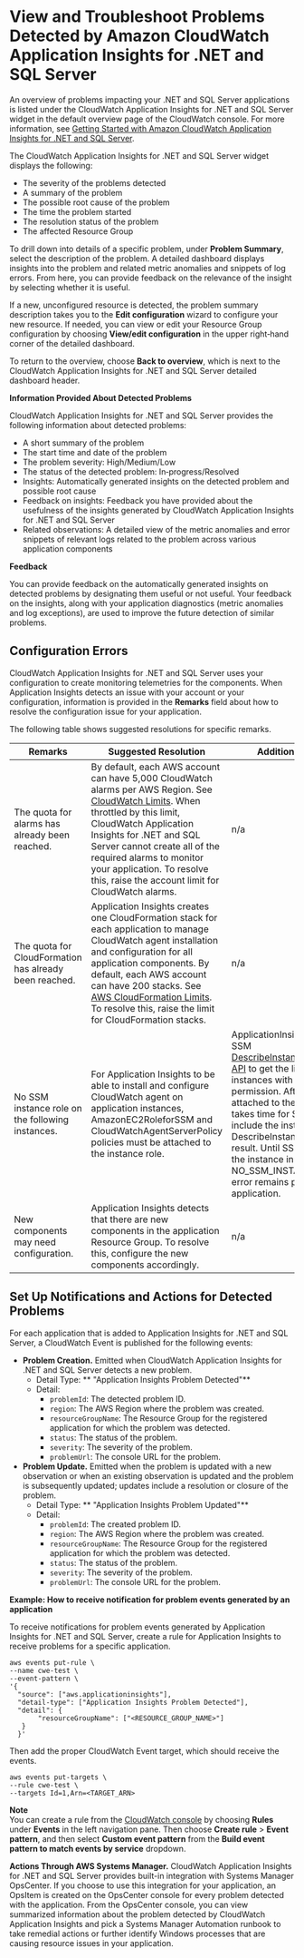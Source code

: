 # View and Troubleshoot Problems Detected by Amazon CloudWatch Application Insights for \.NET and SQL Server<a name="appinsights-troubleshooting"></a>

An overview of problems impacting your \.NET and SQL Server applications is listed under the CloudWatch Application Insights for \.NET and SQL Server widget in the default overview page of the CloudWatch console\. For more information, see [Getting Started with Amazon CloudWatch Application Insights for \.NET and SQL Server](appinsights-getting-started.md)\.

The CloudWatch Application Insights for \.NET and SQL Server widget displays the following:
+ The severity of the problems detected
+ A summary of the problem
+ The possible root cause of the problem
+ The time the problem started
+ The resolution status of the problem
+ The affected Resource Group

To drill down into details of a specific problem, under **Problem Summary**, select the description of the problem\. A detailed dashboard displays insights into the problem and related metric anomalies and snippets of log errors\. From here, you can provide feedback on the relevance of the insight by selecting whether it is useful\.

If a new, unconfigured resource is detected, the problem summary description takes you to the **Edit configuration** wizard to configure your new resource\. If needed, you can view or edit your Resource Group configuration by choosing **View/edit configuration** in the upper right‐hand corner of the detailed dashboard\.

To return to the overview, choose **Back to overview**, which is next to the CloudWatch Application Insights for \.NET and SQL Server detailed dashboard header\.

**Information Provided About Detected Problems**

CloudWatch Application Insights for \.NET and SQL Server provides the following information about detected problems:
+ A short summary of the problem
+ The start time and date of the problem
+ The problem severity: High/Medium/Low
+ The status of the detected problem: In‐progress/Resolved
+ Insights: Automatically generated insights on the detected problem and possible root cause
+ Feedback on insights: Feedback you have provided about the usefulness of the insights generated by CloudWatch Application Insights for \.NET and SQL Server
+ Related observations: A detailed view of the metric anomalies and error snippets of relevant logs related to the problem across various application components

**Feedback**

You can provide feedback on the automatically generated insights on detected problems by designating them useful or not useful\. Your feedback on the insights, along with your application diagnostics \(metric anomalies and log exceptions\), are used to improve the future detection of similar problems\.

## Configuration Errors<a name="appinsights-configuration-errors"></a>

CloudWatch Application Insights for \.NET and SQL Server uses your configuration to create monitoring telemetries for the components\. When Application Insights detects an issue with your account or your configuration, information is provided in the **Remarks** field about how to resolve the configuration issue for your application\. 

The following table shows suggested resolutions for specific remarks\.


| Remarks | Suggested Resolution | Additional notes  | 
| --- | --- | --- | 
|  The quota for alarms has already been reached\.  |  By default, each AWS account can have 5,000 CloudWatch alarms per AWS Region\. See [CloudWatch Limits](https://docs.aws.amazon.com/AmazonCloudWatch/latest/monitoring/cloudwatch_limits.html)\. When throttled by this limit, CloudWatch Application Insights for \.NET and SQL Server cannot create all of the required alarms to monitor your application\. To resolve this, raise the account limit for CloudWatch alarms\.  | n/a | 
|  The quota for CloudFormation has already been reached\.  |  Application Insights creates one CloudFormation stack for each application to manage CloudWatch agent installation and configuration for all application components\. By default, each AWS account can have 200 stacks\. See [AWS CloudFormation Limits](https://docs.aws.amazon.com/AWSCloudFormation/latest/UserGuide/cloudformation-limits.html)\. To resolve this, raise the limit for CloudFormation stacks\.  | n/a | 
|  No SSM instance role on the following instances\.  |  For Application Insights to be able to install and configure CloudWatch agent on application instances, AmazonEC2RoleforSSM and CloudWatchAgentServerPolicy policies must be attached to the instance role\.   |  ApplicationInsights calls the SSM [DescribeInstanceInformation API](https://docs.aws.amazon.com/systems-manager/latest/APIReference/API_DescribeInstanceInformation.html) to get the list of instances with SSM permission\. After the role is attached to the instance, it takes time for SSM to include the instance in the DescribeInstanceInformation result\. Until SSM includes the instance in the result, NO\_SSM\_INSTANCE\_ROLE error remains present for the application\.  | 
|  New components may need configuration\.  |  Application Insights detects that there are new components in the application Resource Group\. To resolve this, configure the new components accordingly\.  | n/a | 

## Set Up Notifications and Actions for Detected Problems<a name="appinsights-cloudwatch-events"></a>

For each application that is added to Application Insights for \.NET and SQL Server, a CloudWatch Event is published for the following events:
+ **Problem Creation\.** Emitted when CloudWatch Application Insights for \.NET and SQL Server detects a new problem\.
  + Detail Type: ** "Application Insights Problem Detected"**
  + Detail:
    + `problemId`: The detected problem ID\.
    + `region`: The AWS Region where the problem was created\.
    + `resourceGroupName`: The Resource Group for the registered application for which the problem was detected\.
    + `status`: The status of the problem\.
    + `severity`: The severity of the problem\.
    + `problemUrl`: The console URL for the problem\.
+ **Problem Update\.** Emitted when the problem is updated with a new observation or when an existing observation is updated and the problem is subsequently updated; updates include a resolution or closure of the problem\.
  + Detail Type: ** "Application Insights Problem Updated"**
  + Detail:
    + `problemId`: The created problem ID\.
    + `region`: The AWS Region where the problem was created\.
    + `resourceGroupName`: The Resource Group for the registered application for which the problem was detected\.
    + `status`: The status of the problem\.
    + `severity`: The severity of the problem\.
    + `problemUrl`: The console URL for the problem\.

**Example: How to receive notification for problem events generated by an application**

To receive notifications for problem events generated by Application Insights for \.NET and SQL Server, create a rule for Application Insights to receive problems for a specific application\.

```
aws events put-rule \
--name cwe-test \
--event-pattern \
'{
  "source": ["aws.applicationinsights"], 
  "detail-type": ["Application Insights Problem Detected"],
  "detail": {
       "resourceGroupName": ["<RESOURCE_GROUP_NAME>"]
   }
  }'
```

Then add the proper CloudWatch Event target, which should receive the events\.

```
aws events put-targets \
--rule cwe-test \
--targets Id=1,Arn=<TARGET_ARN>
```

**Note**  
You can create a rule from the [ CloudWatch console](https://console.aws.amazon.com/cloudwatch/) by choosing **Rules** under **Events** in the left navigation pane\. Then choose **Create rule** > **Event pattern**, and then select **Custom event pattern** from the **Build event pattern to match events by service** dropdown\.

**Actions Through AWS Systems Manager\.** CloudWatch Application Insights for \.NET and SQL Server provides built\-in integration with Systems Manager OpsCenter\. If you choose to use this integration for your application, an OpsItem is created on the OpsCenter console for every problem detected with the application\. From the OpsCenter console, you can view summarized information about the problem detected by CloudWatch Application Insights and pick a Systems Manager Automation runbook to take remedial actions or further identify Windows processes that are causing resource issues in your application\. 